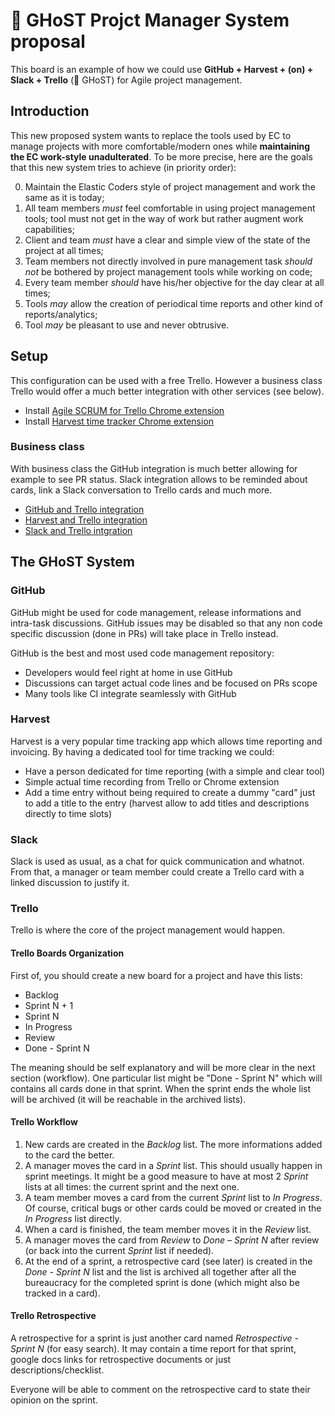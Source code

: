 # 👻 GHoST Projct Manager System proposal

This board is an example of how we could use **GitHub + Harvest + (on) + Slack + Trello** (👻 GHoST) for Agile project management.

## Introduction

This new proposed system wants to replace the tools used by EC to manage projects with more comfortable/modern ones while **maintaining the EC work-style unadulterated**. To be more precise, here are the goals that this new system tries to achieve (in priority order):

0. Maintain the Elastic Coders style of project management and work the same as it is today;
1. All team members *must* feel comfortable in using project management tools; tool must not get in the way of work but rather augment work capabilities;
2. Client and team *must* have a clear and simple view of the state of the project at all times;
3. Team members not directly involved in pure management task *should not* be bothered by project management tools while working on code;
4. Every team member *should* have his/her objective for the day clear at all times;
5. Tools *may* allow the creation of periodical time reports and other kind of reports/analytics;
6. Tool *may* be pleasant to use and never obtrusive.

## Setup

This configuration can be used with a free Trello. However a business class Trello would offer a much better integration with other services (see below).

- Install [Agile SCRUM for Trello Chrome extension](https://chrome.google.com/webstore/detail/agile-scrum-for-trello-bo/njmflagahgdhopbcdilgahjlfiecakpe?hl=en)
- Install [Harvest time tracker Chrome extension](https://chrome.google.com/webstore/detail/harvest-time-tracker/fbpiglieekigmkeebmeohkelfpjjlaia?hl=en)

### Business class

With business class the GitHub integration is much better allowing for example to see PR status. Slack integration allows to be reminded about cards, link a Slack conversation to Trello cards and much more.

- [GitHub and Trello integration](http://blog.trello.com/github-and-trello-integrate-your-commits/)
- [Harvest and Trello integration](https://www.getharvest.com/blog/2012/11/use-trello-track-time-with-the-harvest-chrome-extension/)
- [Slack and Trello intgration](http://blog.trello.com/slack-trello-integration-powerup/)

## The GHoST System

### GitHub

GitHub might be used for code management, release informations and intra-task discussions. GitHub issues may be disabled so that any non code specific discussion (done in PRs) will take place in Trello instead.

GitHub is the best and most used code management repository:

- Developers would feel right at home in use GitHub
- Discussions can target actual code lines and be focused on PRs scope
- Many tools like CI integrate seamlessly with GitHub

### Harvest

Harvest is a very popular time tracking app which allows time reporting and invoicing. By having a dedicated tool for time tracking we could:

- Have a person dedicated for time reporting (with a simple and clear tool)
- Simple actual time recording from Trello or Chrome extension
- Add a time entry without being required to create a dummy "card" just to add a title to the entry (harvest allow to add titles and descriptions directly to time slots)

### Slack

Slack is used as usual, as a chat for quick communication and whatnot. From that, a manager or team member could create a Trello card with a linked discussion to justify it.

### Trello

Trello is where the core of the project management would happen.

#### Trello Boards Organization

First of, you should create a new board for a project and have this lists:

- Backlog
- Sprint N + 1
- Sprint N
- In Progress
- Review
- Done - Sprint N

The meaning should be self explanatory and will be more clear in the next section (workflow). One particular list might be "Done - Sprint N" which will contains all cards done in that sprint. When the sprint ends the whole list will be archived (it will be reachable in the archived lists).

#### Trello Workflow

1. New cards are created in the *Backlog* list. The more informations added to the card the better.
2. A manager moves the card in a *Sprint* list. This should usually happen in sprint meetings. It might be a good measure to have at most 2 *Sprint* lists at all times: the current sprint and the next one.
3. A team member moves a card from the current *Sprint* list to *In Progress*. Of course, critical bugs or other cards could be moved or created in the *In Progress* list directly.
4. When a card is finished, the team member moves it in the *Review* list.
5. A manager moves the card from *Review* to *Done – Sprint N* after review (or back into the current *Sprint* list if needed).
6. At the end of a sprint, a retrospective card (see later) is created in the *Done - Sprint N* list and the list is archived all together after all the bureaucracy for the completed sprint is done (which might also be tracked in a card).

#### Trello Retrospective

A retrospective for a sprint is just another card named *Retrospective - Sprint N* (for easy search). It may contain a time report for that sprint, google docs links for retrospective documents or just descriptions/checklist.

Everyone will be able to comment on the retrospective card to state their opinion on the sprint.
